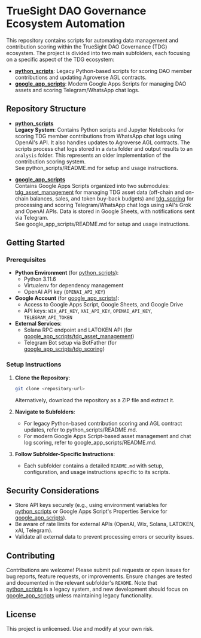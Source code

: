 # TrueSight DAO Governance Ecosystem Automation

This repository contains scripts for automating data management and contribution scoring within the TrueSight DAO Governance (TDG) ecosystem. The project is divided into two main subfolders, each focusing on a specific aspect of the TDG ecosystem:

- **[python_scripts](/python_scripts)**: Legacy Python-based scripts for scoring DAO member contributions and updating Agroverse AGL contracts.
- **[google_app_scripts](./google_app_scripts)**: Modern Google Apps Scripts for managing DAO assets and scoring Telegram/WhatsApp chat logs.

## Repository Structure

- **[python_scripts](./python_scripts)**\
  **Legacy System**: Contains Python scripts and Jupyter Notebooks for scoring TDG member contributions from WhatsApp chat logs using OpenAI's API. It also handles updates to Agroverse AGL contracts. The scripts process chat logs stored in a `data` folder and output results to an `analysis` folder. This represents an older implementation of the contribution scoring system.\
  See python_scripts/README.md for setup and usage instructions.

- **[google_app_scripts](./google_app_scripts)**\
  Contains Google Apps Scripts organized into two submodules: [tdg_asset_management](./google_app_scripts/tdg_asset_management) for managing TDG asset data (off-chain and on-chain balances, sales, and token buy-back budgets) and [tdg_scoring](./google_app_scripts/tdg_scoring) for processing and scoring Telegram/WhatsApp chat logs using xAI's Grok and OpenAI APIs. Data is stored in Google Sheets, with notifications sent via Telegram.\
  See google_app_scripts/README.md for setup and usage instructions.

## Getting Started

### Prerequisites

- **Python Environment** (for [python_scripts](./python_scripts)):
  - Python 3.11.6
  - Virtualenv for dependency management
  - OpenAI API key (`OPENAI_API_KEY`)
- **Google Account** (for [google_app_scripts](./google_app_scripts)):
  - Access to Google Apps Script, Google Sheets, and Google Drive
  - API keys: `WIX_API_KEY`, `XAI_API_KEY`, `OPENAI_API_KEY`, `TELEGRAM_API_TOKEN`
- **External Services**:
  - Solana RPC endpoint and LATOKEN API (for [google_app_scripts/tdg_asset_management](./google_app_scripts/tdg_asset_management))
  - Telegram Bot setup via BotFather (for [google_app_scripts/tdg_scoring](./google_app_scripts/tdg_scoring))

### Setup Instructions

1. **Clone the Repository**:

   ```bash
   git clone <repository-url>
   ```

   Alternatively, download the repository as a ZIP file and extract it.

2. **Navigate to Subfolders**:

   - For legacy Python-based contribution scoring and AGL contract updates, refer to python_scripts/README.md.
   - For modern Google Apps Script-based asset management and chat log scoring, refer to google_app_scripts/README.md.

3. **Follow Subfolder-Specific Instructions**:

   - Each subfolder contains a detailed `README.md` with setup, configuration, and usage instructions specific to its scripts.

## Security Considerations

- Store API keys securely (e.g., using environment variables for [python_scripts](./python_scripts) or Google Apps Script's Properties Service for [google_app_scripts](./google_app_scripts)).
- Be aware of rate limits for external APIs (OpenAI, Wix, Solana, LATOKEN, xAI, Telegram).
- Validate all external data to prevent processing errors or security issues.

## Contributing

Contributions are welcome! Please submit pull requests or open issues for bug reports, feature requests, or improvements. Ensure changes are tested and documented in the relevant subfolder's `README`. Note that [python_scripts](./python_scripts) is a legacy system, and new development should focus on [google_app_scripts](./google_app_scripts) unless maintaining legacy functionality.

## License

This project is unlicensed. Use and modify at your own risk.
